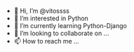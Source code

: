 - 👋 Hi, I’m @vitossss
- 👀 I’m interested in Python
- 🌱 I’m currently learning Python-Django
- 💞️ I’m looking to collaborate on ...
- 📫 How to reach me ...

<!---
Vitalik003/Vitalik003 is a ✨ special ✨ repository because its `README.md` (this file) appears on your GitHub profile.
You can click the Preview link to take a look at your changes.
--->
